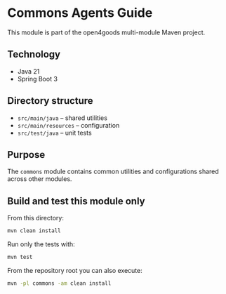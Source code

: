 # Commons Agents Guide

This module is part of the open4goods multi-module Maven project.

## Technology

- Java 21
- Spring Boot 3

## Directory structure

- `src/main/java` – shared utilities
- `src/main/resources` – configuration
- `src/test/java` – unit tests

## Purpose

The `commons` module contains common utilities and configurations shared across other modules.

## Build and test this module only

From this directory:

```bash
mvn clean install
```

Run only the tests with:

```bash
mvn test
```

From the repository root you can also execute:

```bash
mvn -pl commons -am clean install
```
